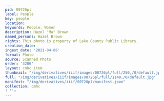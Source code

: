 ```yaml
---
pid: 00726pl
label: People
key: people
location: 
keywords: People, Women
description: Hazel "Ma" Brown
named_persons: Hazel Brown
rights: This photo is property of Lake County Public Library.
creation_date: 
ingest_date: '2021-04-06'
format: Photo
source: Scanned Photo
order: '3286'
layout: cmhc_item
thumbnail: "/img/derivatives/iiif/images/00726pl/full/250,/0/default.jpg"
full: "/img/derivatives/iiif/images/00726pl/full/1140,/0/default.jpg"
manifest: "/img/derivatives/iiif/00726pl/manifest.json"
collection: cmhc
! '': 
---
```

